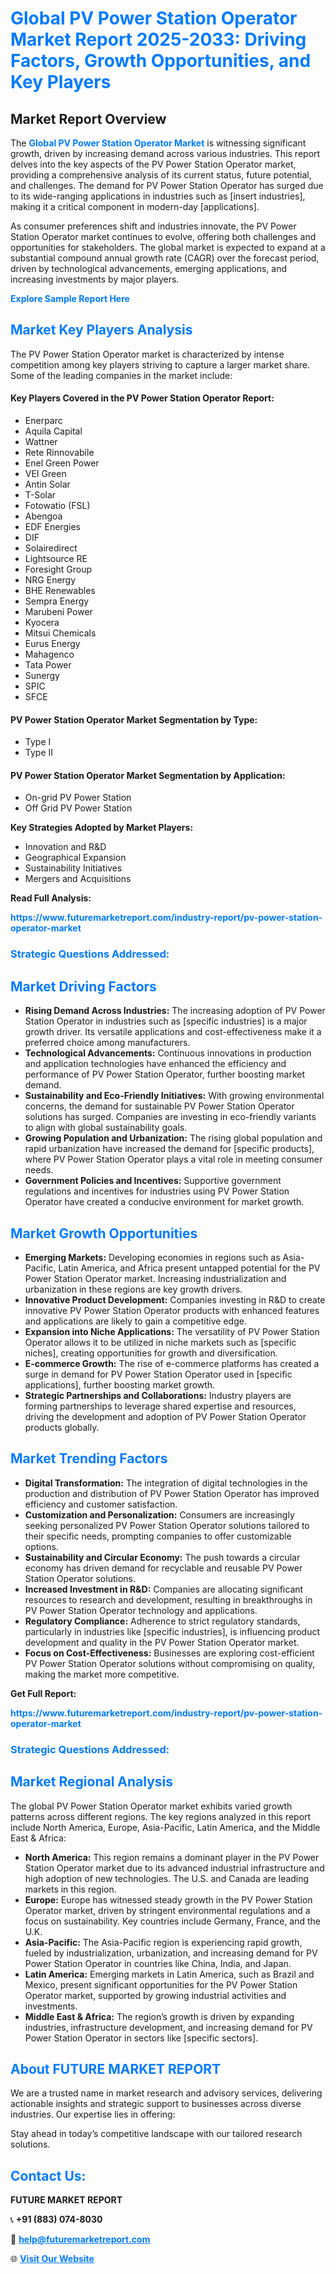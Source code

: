 <h1 style="color: #007BFF;">Global PV Power Station Operator Market Report 2025-2033: Driving Factors, Growth Opportunities, and Key Players</h1>

<section id="overview">
<h2>Market Report Overview</h2>
<p>The <a href="https://www.futuremarketreport.com/industry-report/pv-power-station-operator-market" style="color: #007BFF; text-decoration: none;"><strong>Global PV Power Station Operator Market</strong></a> is witnessing significant growth, driven by increasing demand across various industries. This report delves into the key aspects of the PV Power Station Operator market, providing a comprehensive analysis of its current status, future potential, and challenges. The demand for PV Power Station Operator has surged due to its wide-ranging applications in industries such as [insert industries], making it a critical component in modern-day [applications].</p>
<p>As consumer preferences shift and industries innovate, the PV Power Station Operator market continues to evolve, offering both challenges and opportunities for stakeholders. The global market is expected to expand at a substantial compound annual growth rate (CAGR) over the forecast period, driven by technological advancements, emerging applications, and increasing investments by major players.</p>
</section>

<section id="overview">
<p><a href="https://www.futuremarketreport.com/request-sample/reportId=99312" style="color: #007BFF; text-decoration: none;"><strong>Explore Sample Report Here</strong></a></p>
</section>

<section id="key-players">
<h2 style="color: #007BFF;">Market Key Players Analysis</h2>
<p>The PV Power Station Operator market is characterized by intense competition among key players striving to capture a larger market share. Some of the leading companies in the market include:</p>
<h4>Key Players Covered in the PV Power Station Operator Report:</h4>
<ul><li>Enerparc</li><li>Aquila Capital</li><li>Wattner</li><li>Rete Rinnovabile</li><li>Enel Green Power</li><li>VEI Green</li><li>Antin Solar</li><li>T-Solar</li><li>Fotowatio (FSL)</li><li>Abengoa</li><li>EDF Energies</li><li>DIF</li><li>Solairedirect</li><li>Lightsource RE</li><li>Foresight Group</li><li>NRG Energy</li><li>BHE Renewables</li><li>Sempra Energy</li><li>Marubeni Power</li><li>Kyocera</li><li>Mitsui Chemicals</li><li>Eurus Energy</li><li>Mahagenco</li><li>Tata Power</li><li>Sunergy</li><li>SPIC</li><li>SFCE</li></ul>
<h4>PV Power Station Operator Market Segmentation by Type:</h4>
<ul><li>Type I</li><li>Type II</li></ul>

<h4>PV Power Station Operator Market Segmentation by Application:</h4>
<ul><li>On-grid PV Power Station</li><li>Off Grid PV Power Station</li></ul>
<p><strong>Key Strategies Adopted by Market Players:</strong></p>
<ul>
<li>Innovation and R&D</li>
<li>Geographical Expansion</li>
<li>Sustainability Initiatives</li>
<li>Mergers and Acquisitions</li>
</ul>
</section>

<section>
<p><strong>Read Full Analysis: </strong></p><a href="https://www.futuremarketreport.com/industry-report/pv-power-station-operator-market" style="color: #007BFF; text-decoration: none;"><strong>https://www.futuremarketreport.com/industry-report/pv-power-station-operator-market</strong></a>
<h3 style="color: #007BFF;">Strategic Questions Addressed:</h3>
</section>

<section id="driving-factors">
<h2 style="color: #007BFF;">Market Driving Factors</h2>
<ul>
<li><strong>Rising Demand Across Industries:</strong> The increasing adoption of PV Power Station Operator in industries such as [specific industries] is a major growth driver. Its versatile applications and cost-effectiveness make it a preferred choice among manufacturers.</li>
<li><strong>Technological Advancements:</strong> Continuous innovations in production and application technologies have enhanced the efficiency and performance of PV Power Station Operator, further boosting market demand.</li>
<li><strong>Sustainability and Eco-Friendly Initiatives:</strong> With growing environmental concerns, the demand for sustainable PV Power Station Operator solutions has surged. Companies are investing in eco-friendly variants to align with global sustainability goals.</li>
<li><strong>Growing Population and Urbanization:</strong> The rising global population and rapid urbanization have increased the demand for [specific products], where PV Power Station Operator plays a vital role in meeting consumer needs.</li>
<li><strong>Government Policies and Incentives:</strong> Supportive government regulations and incentives for industries using PV Power Station Operator have created a conducive environment for market growth.</li>
</ul>
</section>

<section id="growth-opportunities">
<h2 style="color: #007BFF;">Market Growth Opportunities</h2>
<ul>
<li><strong>Emerging Markets:</strong> Developing economies in regions such as Asia-Pacific, Latin America, and Africa present untapped potential for the PV Power Station Operator market. Increasing industrialization and urbanization in these regions are key growth drivers.</li>
<li><strong>Innovative Product Development:</strong> Companies investing in R&D to create innovative PV Power Station Operator products with enhanced features and applications are likely to gain a competitive edge.</li>
<li><strong>Expansion into Niche Applications:</strong> The versatility of PV Power Station Operator allows it to be utilized in niche markets such as [specific niches], creating opportunities for growth and diversification.</li>
<li><strong>E-commerce Growth:</strong> The rise of e-commerce platforms has created a surge in demand for PV Power Station Operator used in [specific applications], further boosting market growth.</li>
<li><strong>Strategic Partnerships and Collaborations:</strong> Industry players are forming partnerships to leverage shared expertise and resources, driving the development and adoption of PV Power Station Operator products globally.</li>
</ul>
</section>

<section id="trending-factors">
<h2 style="color: #007BFF;">Market Trending Factors</h2>
<ul>
<li><strong>Digital Transformation:</strong> The integration of digital technologies in the production and distribution of PV Power Station Operator has improved efficiency and customer satisfaction.</li>
<li><strong>Customization and Personalization:</strong> Consumers are increasingly seeking personalized PV Power Station Operator solutions tailored to their specific needs, prompting companies to offer customizable options.</li>
<li><strong>Sustainability and Circular Economy:</strong> The push towards a circular economy has driven demand for recyclable and reusable PV Power Station Operator solutions.</li>
<li><strong>Increased Investment in R&D:</strong> Companies are allocating significant resources to research and development, resulting in breakthroughs in PV Power Station Operator technology and applications.</li>
<li><strong>Regulatory Compliance:</strong> Adherence to strict regulatory standards, particularly in industries like [specific industries], is influencing product development and quality in the PV Power Station Operator market.</li>
<li><strong>Focus on Cost-Effectiveness:</strong> Businesses are exploring cost-efficient PV Power Station Operator solutions without compromising on quality, making the market more competitive.</li>
</ul>
</section>

<section>
<p><strong>Get Full Report: </strong></p><a href="https://www.futuremarketreport.com/industry-report/pv-power-station-operator-market" style="color: #007BFF; text-decoration: none;"><strong>https://www.futuremarketreport.com/industry-report/pv-power-station-operator-market</strong></a>
<h3 style="color: #007BFF;">Strategic Questions Addressed:</h3>
</section>


<section id="regional-analysis">
<h2 style="color: #007BFF;">Market Regional Analysis</h2>
<p>The global PV Power Station Operator market exhibits varied growth patterns across different regions. The key regions analyzed in this report include North America, Europe, Asia-Pacific, Latin America, and the Middle East & Africa:</p>
<ul>
<li><strong>North America:</strong> This region remains a dominant player in the PV Power Station Operator market due to its advanced industrial infrastructure and high adoption of new technologies. The U.S. and Canada are leading markets in this region.</li>
<li><strong>Europe:</strong> Europe has witnessed steady growth in the PV Power Station Operator market, driven by stringent environmental regulations and a focus on sustainability. Key countries include Germany, France, and the U.K.</li>
<li><strong>Asia-Pacific:</strong> The Asia-Pacific region is experiencing rapid growth, fueled by industrialization, urbanization, and increasing demand for PV Power Station Operator in countries like China, India, and Japan.</li>
<li><strong>Latin America:</strong> Emerging markets in Latin America, such as Brazil and Mexico, present significant opportunities for the PV Power Station Operator market, supported by growing industrial activities and investments.</li>
<li><strong>Middle East & Africa:</strong> The region’s growth is driven by expanding industries, infrastructure development, and increasing demand for PV Power Station Operator in sectors like [specific sectors].</li>
</ul>
</section>

<footer>
<h2 style="color: #007BFF;">About FUTURE MARKET REPORT</h2>
<p>We are a trusted name in market research and advisory services, delivering actionable insights and strategic support to businesses across diverse industries. Our expertise lies in offering:</p>

<p>Stay ahead in today’s competitive landscape with our tailored research solutions.</p>

<h2 style="color: #007BFF;">Contact Us:</h2>
<p><strong>FUTURE MARKET REPORT</strong></p>
<p>📞 <strong>+91 (883) 074-8030</strong></p>
<p>📧 <strong><a href="mailto:help@futuremarketreport.com" style="color: #007BFF;">help@futuremarketreport.com</a></strong></p>
<p>🌐 <strong><a href="https://www.futuremarketreport.com/" style="color: #007BFF;">Visit Our Website</a></strong></p>
</footer>